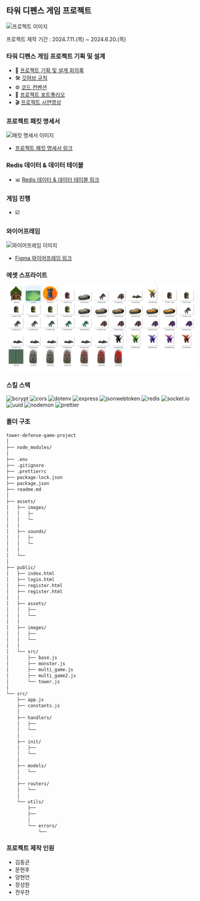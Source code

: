 ## 타워 디펜스 게임 프로젝트

![프로젝트 이미지]()

프로젝트 제작 기간 : 2024.7.11.(목) ~ 2024.6.20.(목)

### 타워 디펜스 게임 프로젝트 기획 및 설계

- 🧾 [프로젝트 기획 및 설계 회의록](https://eliotjang.notion.site/eb4a19d5c3c74f27b83270d6653712a4?pvs=4)
- 🛠 [깃허브 규칙](https://eliotjang.notion.site/e7dd48c709964ffeaaa4225901ccf5ec?pvs=4)
- ⚙ [코드 컨벤션](https://eliotjang.notion.site/1f3ad11a7cdb4c2080e2268ff2f93091?pvs=4)
- 📖 [프로젝트 포트폴리오]()
- 🎬 [프로젝트 시연영상]()

### 프로젝트 패킷 명세서

![패킷 명세서 이미지]()

- [프로젝트 패킷 명세서 링크](https://www.notion.so/2fed892d7d3a4fde9e6423cd13afd820)

### Redis 데이터 & 데이터 테이블

- 📊 [Redis 데이터 & 데이터 테이블 링크](https://eliotjang.notion.site/Redis-acfa00b6d8b1466ea124f76bc33ec525)

### 게임 진행

- ☑️

### 와이어프레임

![와이어프레임 이미지]()

- [Figma 와이어프레임 링크]()

### 에셋 스프라이트

![](https://github.com/eliotjang/tower-defense-game-project/blob/dev/public/images/images.png)

### 스킬 스택

![bcrypt](https://img.shields.io/badge/bcrypt-5.1.1-blue?logo=npm)
![cors](https://img.shields.io/badge/cors-2.8.5-blue?logo=npm)
![dotenv](https://img.shields.io/badge/dotenv-16.4.5-blue?logo=npm)
![express](https://img.shields.io/badge/express-4.19.2-blue?logo=express)
![jsonwebtoken](https://img.shields.io/badge/jsonwebtoken-9.0.2-blue?logo=npm)
![redis](https://img.shields.io/badge/redis-4.6.14-blue?logo=redis)
![socket.io](https://img.shields.io/badge/socket.io-4.7.5-blue?logo=socketdotio)
![uuid](https://img.shields.io/badge/uuid-10.0.0-blue?logo=npm)
![nodemon](https://img.shields.io/badge/nodemon-3.1.3-blue?logo=nodemon)
![prettier](https://img.shields.io/badge/prettier-3.3.2-blue?logo=prettier)

### 폴더 구조

```plaintext
tower-defense-game-project
│
├── node_modules/
│
├── .env
├── .gitignore
├── .prettierrc
├── package-lock.json
├── package.json
├── readme.md
│
├── assets/
│   ├── images/
│   │   ├─
│   │   └─
│   │
│   ├── sounds/
│   │   ├─
│   │   └─
│   │
│   └──
│
├── public/
│   ├── index.html
│   ├── login.html
│   ├── register.html
│   ├── register.html
│   │
│   ├── assets/
│   │   ├──
│   │   └──
│   │
│   ├── images/
│   │   ├──
│   │   └──
│   │
│   └── src/
│       ├── base.js
│       ├── monster.js
│       ├── multi_game.js
│       ├── multi_game2.js
│       └── tower.js
│
└── src/
    ├── app.js
    ├── constants.js
    │
    ├── handlers/
    │   ├──
    │   └──
    │
    ├── init/
    │   ├──
    │   └──
    │
    ├── models/
    │   └──
    │
    ├── routers/
    │   └──
    │
    └── utils/
        ├──
        ├──
        │
        └── errors/
            └──
```

### 프로젝트 제작 인원

- 김동균
- 문현후
- 양현언
- 장성원
- 전우찬
